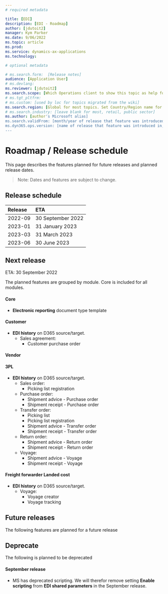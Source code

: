 ```yaml
---
# required metadata

title: [EDI]
description: [EDI - Roadmap]
author: [jdutoit2]
manager: Kym Parker
ms.date: 9/06/2022
ms.topic: article
ms.prod: 
ms.service: dynamics-ax-applications
ms.technology: 

# optional metadata

# ms.search.form:  [Release notes]
audience: [Application User]
# ms.devlang: 
ms.reviewer: [jdutoit2]
ms.search.scope: [Which Operations client to show this topic as help for, to be set by content strategist, see list here: https://microsoft.sharepoint.com/teams/DynDoc/_layouts/15/WopiFrame.aspx?sourcedoc={23419e1c-eb64-42e9-aa9b-79875b428718}&action=edit&wd=target%28Core%20Dynamics%20AX%20CP%20requirements%2Eone%7C4CC185C0%2DEFAA%2D42CD%2D94B9%2D8F2A45E7F61A%2FVersions%20list%20for%20docs%20topics%7CC14BE630%2D5151%2D49D6%2D8305%2D554B5084593C%2F%29]
# ms.tgt_pltfrm: 
# ms.custom: [used by loc for topics migrated from the wiki]
ms.search.region: [Global for most topics. Set Country/Region name for localizations]
# ms.search.industry: [leave blank for most, retail, public sector]
ms.author: [author's Microsoft alias]
ms.search.validFrom: [month/year of release that feature was introduced in, in format yyyy-mm-dd]
ms.dyn365.ops.version: [name of release that feature was introduced in, see list here: https://microsoft.sharepoint.com/teams/DynDoc/_layouts/15/WopiFrame.aspx?sourcedoc={23419e1c-eb64-42e9-aa9b-79875b428718}&action=edit&wd=target%28Core%20Dynamics%20AX%20CP%20requirements%2Eone%7C4CC185C0%2DEFAA%2D42CD%2D94B9%2D8F2A45E7F61A%2FVersions%20list%20for%20docs%20topics%7CC14BE630%2D5151%2D49D6%2D8305%2D554B5084593C%2F%29]
---
```


# 	Roadmap / Release schedule

This page describes the features planned for future releases and planned release dates.

> Note: Dates and features are subject to change.


## Release schedule

Release			| ETA
:--			|:--
2022-09			| 30 September 2022
2023-01		 	| 31 January 2023
2023-03			| 31 March 2023
2023-06			| 30 June 2023


## Next release
ETA: 30 September 2022

The planned features are grouped by module. Core is included for all modules.

#### Core
- **Electronic reporting** document type template

#### Customer
- **EDI history** on D365 source/target. 
    - Sales agreement:
        - Customer purchase order

#### Vendor

#### 3PL
- **EDI history** on D365 source/target.
    - Sales order:
        - Picking list registration
    - Purchase order:
        - Shipment advice - Purchase order
        - Shipment receipt - Purchase order
    - Transfer order:
        - Picking list
        - Picking list registration
        - Shipment advice - Transfer order
        - Shipment receipt - Transfer order
    - Return order:
        - Shipment advice - Return order
        - Shipment receipt - Return order
    - Voyage:
        - Shipment advice - Voyage
        - Shipment receipt - Voyage

#### Freight forwarder Landed cost
- **EDI history** on D365 source/target.
    - Voyage:
        - Voyage creator
        - Voyage tracking

## Future releases
The following features are planned for a future release


## Deprecate
The following is planned to be deprecated

#### September release
- MS has deprecated scripting. We will therefor remove setting **Enable scripting** from **EDI shared parameters** in the September release.
